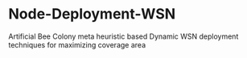 # Node-Deployment-WSN
Artificial Bee Colony meta heuristic based Dynamic WSN deployment techniques for maximizing coverage area
